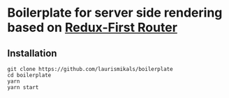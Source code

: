 # Boilerplate for server side rendering based on [Redux-First Router](https://github.com/faceyspacey/redux-first-router)

## Installation

```
git clone https://github.com/laurismikals/boilerplate
cd boilerplate
yarn
yarn start
```
